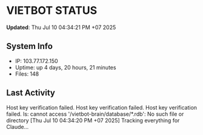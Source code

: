 # VIETBOT STATUS
**Updated**: Thu Jul 10 04:34:21 PM +07 2025

## System Info
- IP: 103.77.172.150
- Uptime: up 4 days, 20 hours, 21 minutes
- Files: 148

## Last Activity
Host key verification failed.
Host key verification failed.
Host key verification failed.
ls: cannot access '/vietbot-brain/database/*.rdb': No such file or directory
[Thu Jul 10 04:34:20 PM +07 2025] Tracking everything for Claude...
